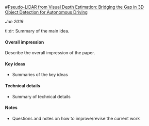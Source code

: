 #[Pseudo-LiDAR from Visual Depth Estimation: Bridging the Gap in 3D Object Detection for Autonomous Driving](https://arxiv.org/abs/1812.07179)

_Jun 2019_

tl;dr: Summary of the main idea.

#### Overall impression
Describe the overall impression of the paper. 

#### Key ideas
- Summaries of the key ideas

#### Technical details
- Summary of technical details

#### Notes
- Questions and notes on how to improve/revise the current work  


